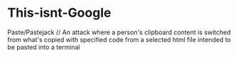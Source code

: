 # This-isnt-Google
Paste/Pastejack // An attack where a person's clipboard content is switched from what's copied with specified code from a selected html file intended to be pasted into a terminal 
